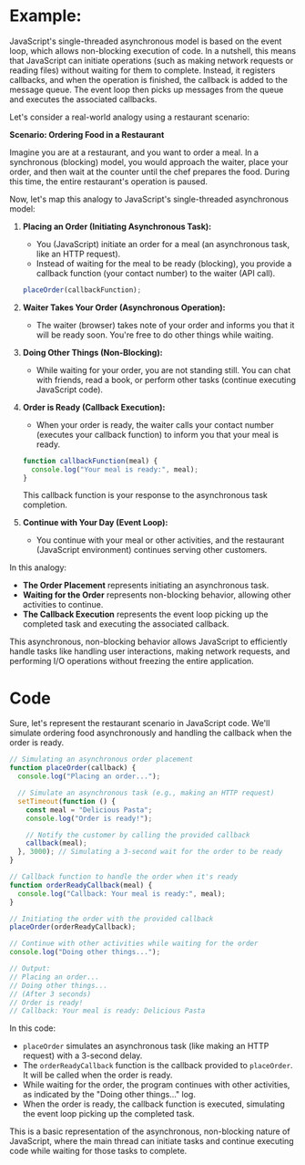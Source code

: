 # Example:
JavaScript's single-threaded asynchronous model is based on the event loop, which allows non-blocking execution of code. In a nutshell, this means that JavaScript can initiate operations (such as making network requests or reading files) without waiting for them to complete. Instead, it registers callbacks, and when the operation is finished, the callback is added to the message queue. The event loop then picks up messages from the queue and executes the associated callbacks.

Let's consider a real-world analogy using a restaurant scenario:

**Scenario: Ordering Food in a Restaurant**

Imagine you are at a restaurant, and you want to order a meal. In a synchronous (blocking) model, you would approach the waiter, place your order, and then wait at the counter until the chef prepares the food. During this time, the entire restaurant's operation is paused.

Now, let's map this analogy to JavaScript's single-threaded asynchronous model:

1. **Placing an Order (Initiating Asynchronous Task):**
   - You (JavaScript) initiate an order for a meal (an asynchronous task, like an HTTP request).
   - Instead of waiting for the meal to be ready (blocking), you provide a callback function (your contact number) to the waiter (API call).

   ```javascript
   placeOrder(callbackFunction);
   ```

2. **Waiter Takes Your Order (Asynchronous Operation):**
   - The waiter (browser) takes note of your order and informs you that it will be ready soon. You're free to do other things while waiting.

3. **Doing Other Things (Non-Blocking):**
   - While waiting for your order, you are not standing still. You can chat with friends, read a book, or perform other tasks (continue executing JavaScript code).

4. **Order is Ready (Callback Execution):**
   - When your order is ready, the waiter calls your contact number (executes your callback function) to inform you that your meal is ready.

   ```javascript
   function callbackFunction(meal) {
     console.log("Your meal is ready:", meal);
   }
   ```

   This callback function is your response to the asynchronous task completion.

5. **Continue with Your Day (Event Loop):**
   - You continue with your meal or other activities, and the restaurant (JavaScript environment) continues serving other customers.

In this analogy:

- **The Order Placement** represents initiating an asynchronous task.
- **Waiting for the Order** represents non-blocking behavior, allowing other activities to continue.
- **The Callback Execution** represents the event loop picking up the completed task and executing the associated callback.

This asynchronous, non-blocking behavior allows JavaScript to efficiently handle tasks like handling user interactions, making network requests, and performing I/O operations without freezing the entire application.


# Code
Sure, let's represent the restaurant scenario in JavaScript code. We'll simulate ordering food asynchronously and handling the callback when the order is ready.

```javascript
// Simulating an asynchronous order placement
function placeOrder(callback) {
  console.log("Placing an order...");

  // Simulate an asynchronous task (e.g., making an HTTP request)
  setTimeout(function () {
    const meal = "Delicious Pasta";
    console.log("Order is ready!");

    // Notify the customer by calling the provided callback
    callback(meal);
  }, 3000); // Simulating a 3-second wait for the order to be ready
}

// Callback function to handle the order when it's ready
function orderReadyCallback(meal) {
  console.log("Callback: Your meal is ready:", meal);
}

// Initiating the order with the provided callback
placeOrder(orderReadyCallback);

// Continue with other activities while waiting for the order
console.log("Doing other things...");

// Output:
// Placing an order...
// Doing other things...
// (After 3 seconds)
// Order is ready!
// Callback: Your meal is ready: Delicious Pasta
```

In this code:

- `placeOrder` simulates an asynchronous task (like making an HTTP request) with a 3-second delay.
- The `orderReadyCallback` function is the callback provided to `placeOrder`. It will be called when the order is ready.
- While waiting for the order, the program continues with other activities, as indicated by the "Doing other things..." log.
- When the order is ready, the callback function is executed, simulating the event loop picking up the completed task.

This is a basic representation of the asynchronous, non-blocking nature of JavaScript, where the main thread can initiate tasks and continue executing code while waiting for those tasks to complete.